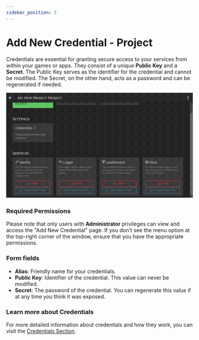 ```yaml
---
sidebar_position: 5
---
```


# Add New Credential - Project

Credentials are essential for granting secure access to your services from within your games or apps. They consist of a unique **Public Key** and a **Secret**. The Public Key serves as the identifier for the credential and cannot be modified. The Secret, on the other hand, acts as a password and can be regenerated if needed.

![Gif](/img/dashboard/add_new_credential_15fps.gif)

### Required Permissions

Please note that only users with **Administrator** privileges can view and access the "Add New Credential" page. If you don't see the menu option at the top-right corner of the window, ensure that you have the appropriate permissions.

### Form fields
- **Alias**: Friendly name for your credentials.
- **Public Key**: Identifier of the credential. This value can never be modified.
- **Secret**: The password of the credential. You can regenerate this value if at any time you think it was exposed.

### Learn more about Credentials
For more detailed information about credentials and how they work, you can visit the  [Credentials Section](../credentials/credential.md).
